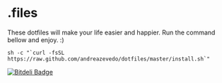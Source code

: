 .files
======

These dotfiles will make your life easier and happier. Run the command bellow and enjoy. :)
```shell
sh -c "`curl -fsSL https://raw.github.com/andreazevedo/dotfiles/master/install.sh`"
```


[![Bitdeli Badge](https://d2weczhvl823v0.cloudfront.net/andreazevedo/dotfiles/trend.png)](https://bitdeli.com/free "Bitdeli Badge")

